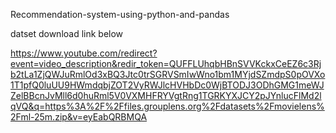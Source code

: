 Recommendation-system-using-python-and-pandas

datset download link below

https://www.youtube.com/redirect?event=video_description&redir_token=QUFFLUhqbHBnSVVKckxCeEZ6c3Rjb2tLa1ZjQWJuRmlOd3xBQ3Jtc0trSGRVSmIwWno1bm1MYjdSZmdpS0pOVXo1T1pfQ0luUU9HWmdqbjZOT2VyRWJlcHVHbDc0WjBTODJ3ODhGMG1meWJZelBBcnJvMll6d0huRml5V0VXMHFRYVgtRng1TGRKYXJCY2pJYnlucFlMd2lqVQ&q=https%3A%2F%2Ffiles.grouplens.org%2Fdatasets%2Fmovielens%2Fml-25m.zip&v=eyEabQRBMQA
